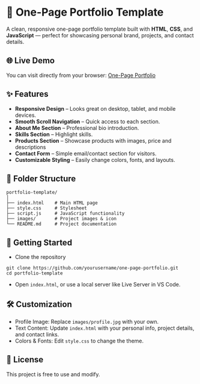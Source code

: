 # 👤 One-Page Portfolio Template
A clean, responsive one-page portfolio template built with **HTML**, **CSS**, and **JavaScript** — perfect for showcasing personal brand, projects, and contact details.


## 🌐 Live Demo
You can visit directly from your browser:
[One-Page Portfolio](https://rytvee.github.io/portfolio-template/)


## ✨ Features
- **Responsive Design** – Looks great on desktop, tablet, and mobile devices.
- **Smooth Scroll Navigation** – Quick access to each section.
- **About Me Section** – Professional bio introduction.
- **Skills Section** – Highlight skills.
- **Products Section** – Showcase products with images, price and descriptions
- **Contact Form** – Simple email/contact section for visitors.
- **Customizable Styling** – Easily change colors, fonts, and layouts.


## 📂 Folder Structure
```text
portfolio-template/
│
├── index.html    # Main HTML page
├── style.css     # Stylesheet
├── script.js     # JavaScript functionality
├── images/       # Project images & icon
└── README.md     # Project documentation
```

## 🚀 Getting Started
- Clone the repository
```
git clone https://github.com/yourusername/one-page-portfolio.git
cd portfolio-template
```
- Open `index.html`, or use a local server like Live Server in VS Code.


## 🛠 Customization
- Profile Image: Replace `images/profile.jpg` with your own.
- Text Content: Update `index.html` with your personal info, project details, and contact links.
- Colors & Fonts: Edit `style.css` to change the theme.


## 📜 License
This project is free to use and modify.
